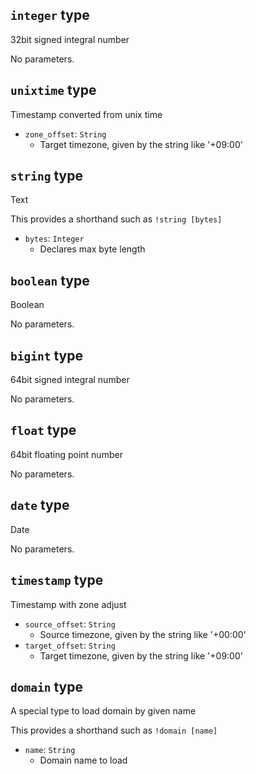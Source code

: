 ## `integer` type
32bit signed integral number

No parameters.

## `unixtime` type
Timestamp converted from unix time

- `zone_offset`: `String`
  - Target timezone, given by the string like '+09:00'

## `string` type
Text

This provides a shorthand such as `!string [bytes]`

- `bytes`: `Integer`
  - Declares max byte length

## `boolean` type
Boolean

No parameters.

## `bigint` type
64bit signed integral number

No parameters.

## `float` type
64bit floating point number

No parameters.

## `date` type
Date

No parameters.

## `timestamp` type
Timestamp with zone adjust

- `source_offset`: `String`
  - Source timezone, given by the string like '+00:00'
- `target_offset`: `String`
  - Target timezone, given by the string like '+09:00'

## `domain` type
A special type to load domain by given name

This provides a shorthand such as `!domain [name]`

- `name`: `String`
  - Domain name to load

